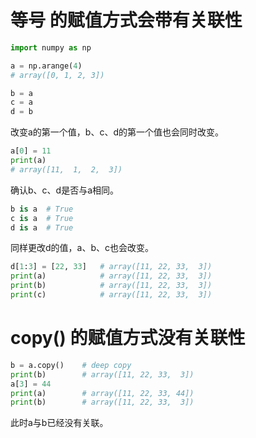 # 等号 的赋值方式会带有关联性

```python
import numpy as np

a = np.arange(4)
# array([0, 1, 2, 3])

b = a
c = a
d = b
```
改变a的第一个值，b、c、d的第一个值也会同时改变。

```python
a[0] = 11
print(a)
# array([11,  1,  2,  3])
```
确认b、c、d是否与a相同。

```python
b is a  # True
c is a  # True
d is a  # True
```
同样更改d的值，a、b、c也会改变。

```python
d[1:3] = [22, 33]   # array([11, 22, 33,  3])
print(a)            # array([11, 22, 33,  3])
print(b)            # array([11, 22, 33,  3])
print(c)            # array([11, 22, 33,  3])
```
# copy() 的赋值方式没有关联性

```python
b = a.copy()    # deep copy
print(b)        # array([11, 22, 33,  3])
a[3] = 44
print(a)        # array([11, 22, 33, 44])
print(b)        # array([11, 22, 33,  3])
```
此时a与b已经没有关联。

